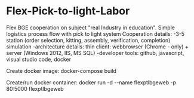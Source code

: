 # Flex-Pick-to-light-Labor
Flex BGE cooperation on subject "real Industry in education". Simple logistics process flow with pick to light system
Cooperation details:
  -3-5 station (order selection, kitting, assembly, verification, completion) simulation
  -architecture details: thin client: webbrowser (Chrome - only) + server (Windows 2012, IIS, MS SQL)
  -developer tools: github, javascript, visual studio code, docker
 
Create docker image:
  docker-compose build

Create/run docker container:
  docker run -d --name flexptlbgeweb -p 80:5000 flexptlbgeweb
